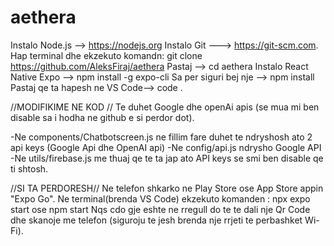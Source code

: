 # aethera
Instalo Node.js --> https://nodejs.org
Instalo Git ---> https://git-scm.com.
Hap terminal dhe ekzekuto komandn:  git clone https://github.com/AleksFiraj/aethera
Pastaj --> cd aethera
Instalo React Native Expo --> npm install -g expo-cli
Sa per siguri bej nje --> npm install
Pastaj qe ta hapesh ne VS Code--> code .    


//MODIFIKIME NE KOD //
Te duhet Google dhe openAi apis (se mua mi ben disable sa i hodha ne github e si perdor dot).

-Ne components/Chatbotscreen.js ne fillim fare duhet te ndryshosh ato 2 api keys (Google Api dhe OpenAI api)
-Ne config/api.js ndrysho Google API
-Ne utils/firebase.js me thuaj qe te ta jap ato API keys se smi ben disable qe ti shtosh.


//SI TA PERDORESH//
Ne telefon shkarko ne Play Store ose App Store appin "Expo Go". 
Ne terminal(brenda VS Code) ekzekuto komanden : npx expo start       ose       npm start 
Nqs cdo gje eshte ne rregull do te te dali nje Qr Code dhe skanoje me telefon (siguroju te jesh brenda nje rrjeti te perbashket Wi-Fi).
